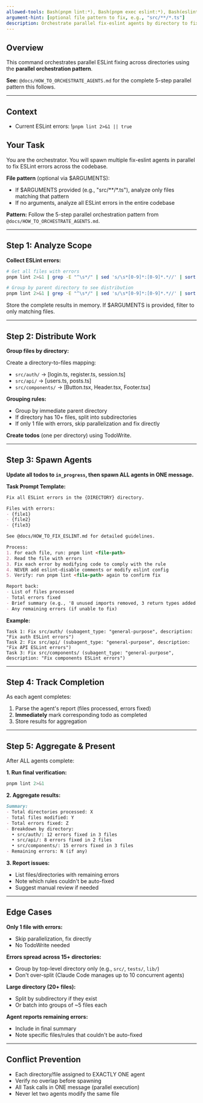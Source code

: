 ```yaml
---
allowed-tools: Bash(pnpm lint:*), Bash(pnpm exec eslint:*), Bash(eslint:*), Task, TodoWrite
argument-hint: [optional file pattern to fix, e.g., "src/**/*.ts"]
description: Orchestrate parallel fix-eslint agents by directory to fix ESLint errors across the codebase
---
```


## Overview

This command orchestrates parallel ESLint fixing across directories using the **parallel orchestration pattern**.

**See:** `@docs/HOW_TO_ORCHESTRATE_AGENTS.md` for the complete 5-step parallel pattern this follows.

---

## Context

- Current ESLint errors: !`pnpm lint 2>&1 || true`

## Your Task

You are the orchestrator. You will spawn multiple fix-eslint agents in parallel to fix ESLint errors across the codebase.

**File pattern** (optional via $ARGUMENTS):
- If $ARGUMENTS provided (e.g., "src/**/*.ts"), analyze only files matching that pattern
- If no arguments, analyze all ESLint errors in the entire codebase

**Pattern:** Follow the 5-step parallel orchestration pattern from `@docs/HOW_TO_ORCHESTRATE_AGENTS.md`.

---

## Step 1: Analyze Scope

**Collect ESLint errors:**

```bash
# Get all files with errors
pnpm lint 2>&1 | grep -E "^\s*/" | sed 's/\s*[0-9]*:[0-9]*.*//' | sort -u

# Group by parent directory to see distribution
pnpm lint 2>&1 | grep -E "^\s*/" | sed 's/\s*[0-9]*:[0-9]*.*//' | sort -u | xargs -n1 dirname | sort | uniq -c
```

Store the complete results in memory. If $ARGUMENTS is provided, filter to only matching files.

---

## Step 2: Distribute Work

**Group files by directory:**

Create a directory-to-files mapping:
- `src/auth/` → [login.ts, register.ts, session.ts]
- `src/api/` → [users.ts, posts.ts]
- `src/components/` → [Button.tsx, Header.tsx, Footer.tsx]

**Grouping rules:**
- Group by immediate parent directory
- If directory has 10+ files, split into subdirectories
- If only 1 file with errors, skip parallelization and fix directly

**Create todos** (one per directory) using TodoWrite.

---

## Step 3: Spawn Agents

**Update all todos to `in_progress`, then spawn ALL agents in ONE message.**

**Task Prompt Template:**

```markdown
Fix all ESLint errors in the {DIRECTORY} directory.

Files with errors:
- {file1}
- {file2}
- {file3}

See @docs/HOW_TO_FIX_ESLINT.md for detailed guidelines.

Process:
1. For each file, run: pnpm lint <file-path>
2. Read the file with errors
3. Fix each error by modifying code to comply with the rule
4. NEVER add eslint-disable comments or modify eslint config
5. Verify: run pnpm lint <file-path> again to confirm fix

Report back:
- List of files processed
- Total errors fixed
- Brief summary (e.g., '8 unused imports removed, 3 return types added')
- Any remaining errors (if unable to fix)
```

**Example:**

```
Task 1: Fix src/auth/ (subagent_type: "general-purpose", description: "Fix auth ESLint errors")
Task 2: Fix src/api/ (subagent_type: "general-purpose", description: "Fix API ESLint errors")
Task 3: Fix src/components/ (subagent_type: "general-purpose", description: "Fix components ESLint errors")
```

---

## Step 4: Track Completion

As each agent completes:
1. Parse the agent's report (files processed, errors fixed)
2. **Immediately** mark corresponding todo as completed
3. Store results for aggregation

---

## Step 5: Aggregate & Present

After ALL agents complete:

**1. Run final verification:**
```bash
pnpm lint 2>&1
```

**2. Aggregate results:**
```markdown
Summary:
- Total directories processed: X
- Total files modified: Y
- Total errors fixed: Z
- Breakdown by directory:
  • src/auth/: 12 errors fixed in 3 files
  • src/api/: 8 errors fixed in 2 files
  • src/components/: 15 errors fixed in 3 files
- Remaining errors: N (if any)
```

**3. Report issues:**
- List files/directories with remaining errors
- Note which rules couldn't be auto-fixed
- Suggest manual review if needed

---

## Edge Cases

**Only 1 file with errors:**
- Skip parallelization, fix directly
- No TodoWrite needed

**Errors spread across 15+ directories:**
- Group by top-level directory only (e.g., `src/`, `tests/`, `lib/`)
- Don't over-split (Claude Code manages up to 10 concurrent agents)

**Large directory (20+ files):**
- Split by subdirectory if they exist
- Or batch into groups of ~5 files each

**Agent reports remaining errors:**
- Include in final summary
- Note specific files/rules that couldn't be auto-fixed

---

## Conflict Prevention

- Each directory/file assigned to EXACTLY ONE agent
- Verify no overlap before spawning
- All Task calls in ONE message (parallel execution)
- Never let two agents modify the same file

